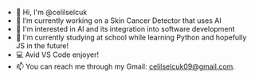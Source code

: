 - 👋 Hi, I'm @celilselcuk
- 🔭 I’m currently working on a Skin Cancer Detector that uses AI
- 👀 I'm interested in AI and its integration into software development
- 🌱 I'm currently studying at school while learning Python and hopefully JS in the future!
- 💻 Avid VS Code enjoyer!
- 📫 You can reach me through my Gmail: celilselcuk09@gmail.com.

<!--
**celilselcuk/CelilSelcuk** is a ✨ _special_ ✨ repository because its `README.md` (this file) appears on your GitHub profile.

Here are some ideas to get you started:

- 🔭 I’m currently working on ...
- 🌱 I’m currently learning ...
- 👯 I’m looking to collaborate on ...
- 🤔 I’m looking for help with ...
- 💬 Ask me about ...
- 📫 How to reach me: ...
- 😄 Pronouns: ...
- ⚡ Fun fact: ...
-->
